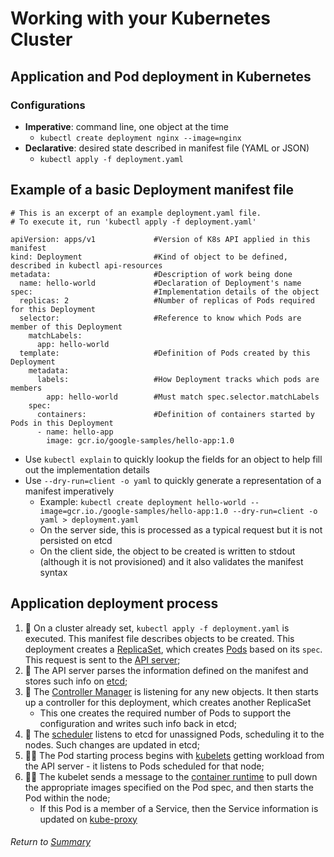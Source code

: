 # Working with your Kubernetes Cluster

## Application and Pod deployment in Kubernetes

### Configurations

- **Imperative**: command line, one object at the time 
    - `kubectl create deployment nginx --image=nginx`
- **Declarative**: desired state described in manifest file (YAML or JSON) 
    - `kubectl apply -f deployment.yaml`

## Example of a basic Deployment manifest file

```
# This is an excerpt of an example deployment.yaml file.
# To execute it, run 'kubectl apply -f deployment.yaml'

apiVersion: apps/v1             #Version of K8s API applied in this manifest
kind: Deployment                #Kind of object to be defined, described in kubectl api-resources
metadata:                       #Description of work being done
  name: hello-world             #Declaration of Deployment's name
spec:                           #Implementation details of the object
  replicas: 2                   #Number of replicas of Pods required for this Deployment
  selector:                     #Reference to know which Pods are member of this Deployment
    matchLabels:
      app: hello-world
  template:                     #Definition of Pods created by this Deployment
    metadata:
      labels:                   #How Deployment tracks which pods are members
        app: hello-world        #Must match spec.selector.matchLabels
    spec:
      containers:               #Definition of containers started by Pods in this Deployment
      - name: hello-app
        image: gcr.io/google-samples/hello-app:1.0
```

- Use `kubectl explain` to quickly lookup the fields for an object to help fill out the implementation details
- Use `--dry-run=client -o yaml` to quickly generate a representation of a manifest imperatively 
    - Example: `kubectl create deployment hello-world --image=gcr.io./google-samples/hello-app:1.0 --dry-run=client -o yaml > deployment.yaml`
    - On the server side, this is processed as a typical request but it is not persisted on etcd
    - On the client side, the object to be created is written to stdout (although it is not provisioned) and it also validates the manifest syntax

## Application deployment process

1. 🧠 On a cluster already set, `kubectl apply -f deployment.yaml` is executed. This manifest file describes objects to be created. This deployment creates a [ReplicaSet](../01exploringKubernetesArchitecture/04APIObjectsControllers.MD#types-of-controllers), which creates [Pods](../01exploringKubernetesArchitecture/03APIObjectsPods.MD) based on its `spec`. This request is sent to the [API server](/01exploringKubernetesArchitecture/02kubernetesAPI.MD);
2. 🧠 The API server parses the information defined on the manifest and stores such info on [etcd](/01exploringKubernetesArchitecture/07k8sClusterComponents.md#control-plane-node-components);
3. 🧠 The [Controller Manager](/01exploringKubernetesArchitecture/07k8sClusterComponents.md#control-plane-node-components) is listening for any new objects. It then starts up a controller for this deployment, which creates another ReplicaSet 
    - This one creates the required number of Pods to support the configuration and writes such info back in etcd;
4. 🧠 The [scheduler](../01exploringKubernetesArchitecture/07k8sClusterComponents.md#control-plane-node-components) listens to etcd for unassigned Pods, scheduling it to the nodes. Such changes are updated in etcd;
5. 👩‍🏭 The Pod starting process begins with [kubelets](/01exploringKubernetesArchitecture/07k8sClusterComponents.md#worker-node-components) getting workload from the API server - it listens to Pods scheduled for that node;
6. 👩‍🏭 The kubelet sends a message to the [container runtime](01exploringKubernetesArchitecture/07k8sClusterComponents.md#worker-node-components) to pull down the appropriate images specified on the Pod spec, and then starts the Pod within the node;
    - If this Pod is a member of a Service, then the Service information is updated on [kube-proxy](/01exploringKubernetesArchitecture/07k8sClusterComponents.md#worker-node-components)

###### Return to [Summary](https://github.com/l12f3r/CKAstudy/tree/main/03workingK8sCluster#readme)